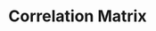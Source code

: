 ---
title: "Correlation Matrix"

categories: ['']

tags: ['Correlation', 'Matrix']

arabic: ['مصفوفة الارتباط']

publishers: ['معجم مصطلحات التعلم الآلي والتعلم العميق وعلم البيانات']

types: "word"

slug: ""
---